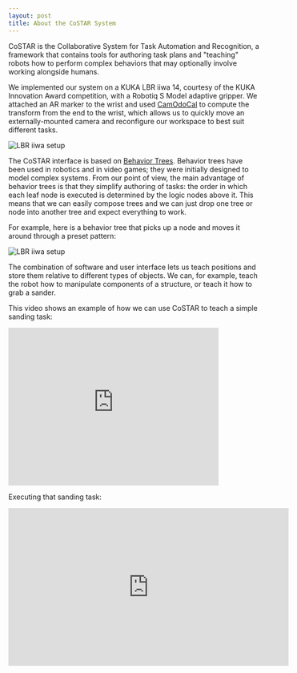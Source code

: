 ```yaml
---
layout: post
title: About the CoSTAR System
---
```


CoSTAR is the Collaborative System for Task Automation and Recognition, a framework that contains tools for authoring task plans and "teaching" robots how to perform complex behaviors that may optionally involve working alongside humans.

We implemented our system on a KUKA LBR iiwa 14, courtesy of the KUKA Innovation Award competition, with a Robotiq S Model adaptive gripper. We attached an AR marker to the wrist and used [CamOdoCal](https://github.com/hengli/camodocal) to compute the transform from the end to the wrist, which allows us to quickly move an externally-mounted camera and reconfigure our workspace to best suit different tasks.

![LBR iiwa setup]({{site.baseurl}}public/costar_config.jpg)

The CoSTAR interface is based on [Behavior Trees](https://en.wikipedia.org/wiki/Behavior_tree_%28artificial_intelligence,_robotics_and_control%29). Behavior trees have been used in robotics and in video games; they were initially designed to model complex systems. From our point of view, the main advantage of behavior trees is that they simplify authoring of tasks: the order in which each leaf node is executed is determined by the logic nodes above it. This means that we can easily compose trees and we can just drop one tree or node into another tree and expect everything to work.

For example, here is a behavior tree that picks up a node and moves it around through a preset pattern:

![LBR iiwa setup]({{site.baseurl}}public/pickup_and_show_tree.jpg)

The combination of software and user interface lets us teach positions and store them relative to different types of objects. We can, for example, teach the robot how to manipulate components of a structure, or teach it how to grab a sander.

This video shows an example of how we can use CoSTAR to teach a simple sanding task:

<iframe width="420" height="315" src="https://www.youtube.com/embed/OsBgfR5e7xA" frameborder="0" allowfullscreen></iframe>

Executing that sanding task:

<iframe width="560" height="315" src="https://www.youtube.com/embed/Ol8HQmMuSVA" frameborder="0" allowfullscreen></iframe>

